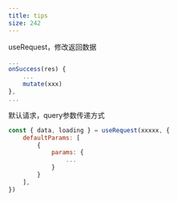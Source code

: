 ```yaml
---
title: tips
size: 242
---
```

useRequest，修改返回数据
```js
...
onSuccess(res) {
	...
	mutate(xxx)
},
...
```

默认请求，query参数传递方式
```js
const { data, loading } = useRequest(xxxxx, {
	defaultParams: [
		{
			params: {
				...
			}
		}
	],
})
```
